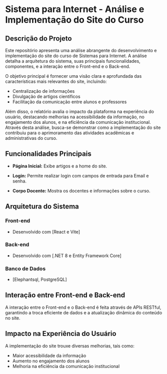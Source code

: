 # Sistema para Internet - Análise e Implementação do Site do Curso

## Descrição do Projeto

Este repositório apresenta uma análise abrangente do desenvolvimento e implementação do site do curso de Sistemas para Internet. A análise detalha a arquitetura do sistema, suas principais funcionalidades, componentes, e a interação entre o Front-end e o Back-end.

O objetivo principal é fornecer uma visão clara e aprofundada das características mais relevantes do site, incluindo:
- Centralização de informações
- Divulgação de artigos científicos
- Facilitação da comunicação entre alunos e professores

Além disso, o relatório avalia o impacto da plataforma na experiência do usuário, destacando melhorias na acessibilidade da informação, no engajamento dos alunos, e na eficiência da comunicação institucional. Através desta análise, busca-se demonstrar como a implementação do site contribuiu para o aprimoramento das atividades acadêmicas e administrativas do curso.

## Funcionalidades Principais

- **Página Inicial:** Exibe artigos e a home do site.

- **Login:** Permite realizar login com campos de entrada para Email e senha.

- **Corpo Docente:** Mostra os docentes e informações sobre o curso.

## Arquitetura do Sistema

### Front-end
- Desenvolvido com [React e Vite]

### Back-end
- Desenvolvido com [.NET 8 e Entity Framework Core]

### Banco de Dados
- [Elephantsql, PostgreSQL]

## Interação entre Front-end e Back-end

A interação entre o Front-end e o Back-end é feita através de APIs RESTful, garantindo a troca eficiente de dados e a atualização dinâmica do conteúdo no site.

## Impacto na Experiência do Usuário

A implementação do site trouxe diversas melhorias, tais como:
- Maior acessibilidade da informação
- Aumento no engajamento dos alunos
- Melhoria na eficiência da comunicação institucional
